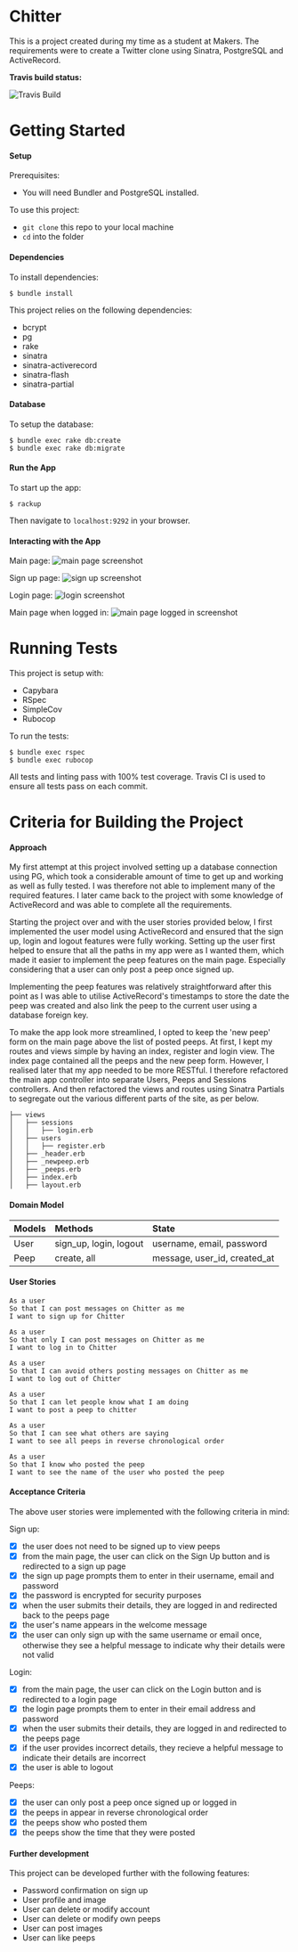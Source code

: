 Chitter
===================

This is a project created during my time as a student at Makers. The requirements were to create a Twitter clone using Sinatra, PostgreSQL and ActiveRecord.

**Travis build status:**

![Travis Build](https://travis-ci.com/lilawalker/chitter-challenge.svg?branch=master)

Getting Started
===================

#### Setup

Prerequisites:

- You will need Bundler and PostgreSQL installed.

To use this project:

- `git clone` this repo to your local machine
- `cd` into the folder

#### Dependencies

To install dependencies:

```
$ bundle install
```

This project relies on the following dependencies:

- bcrypt
- pg
- rake
- sinatra
- sinatra-activerecord
- sinatra-flash
- sinatra-partial

#### Database

To setup the database:

```
$ bundle exec rake db:create
$ bundle exec rake db:migrate
```

#### Run the App

To start up the app:

```
$ rackup
```

Then navigate to `localhost:9292` in your browser.

#### Interacting with the App

Main page:
![main page screenshot](./app/public/images/main_page.png)

Sign up page:
![sign up screenshot](./app/public/images/sign_up.png)

Login page:
![login screenshot](./app/public/images/log_in.png)

Main page when logged in:
![main page logged in screenshot](./app/public/images/main_page_logged_in.png)

Running Tests
===================

This project is setup with:

- Capybara
- RSpec
- SimpleCov
- Rubocop

To run the tests:
```
$ bundle exec rspec
$ bundle exec rubocop
```

All tests and linting pass with 100% test coverage. Travis CI is used to ensure all tests pass on each commit.

Criteria for Building the Project
===================

#### Approach

My first attempt at this project involved setting up a database connection using PG, which took a considerable amount of time to get up and working as well as fully tested. I was therefore not able to implement many of the required features. I later came back to the project with some knowledge of ActiveRecord and was able to complete all the requirements.

Starting the project over and with the user stories provided below, I first implemented the user model using ActiveRecord and ensured that the sign up, login and logout features were fully working. Setting up the user first helped to ensure that all the paths in my app were as I wanted them, which made it easier to implement the peep features on the main page. Especially considering that a user can only post a peep once signed up.

Implementing the peep features was relatively straightforward after this point as I was able to utilise ActiveRecord's timestamps to store the date the peep was created and also link the peep to the current user using a database foreign key.

To make the app look more streamlined, I opted to keep the 'new peep' form on the main page above the list of posted peeps. At first, I kept my routes and views simple by having an index, register and login view. The index page contained all the peeps and the new peep form. However, I realised later that my app needed to be more RESTful. I therefore refactored the main app controller into separate Users, Peeps and Sessions controllers. And then refactored the views and routes using Sinatra Partials to segregate out the various different parts of the site, as per below.

```
├── views
│   ├── sessions
│   │   ├── login.erb
│   ├── users
│   │   ├── register.erb
│   ├── _header.erb
│   ├── _newpeep.erb
│   ├── _peeps.erb
│   ├── index.erb
│   ├── layout.erb
```

#### Domain Model

|Models | Methods | State |
|:-------|:-------|:-------|
| User | sign_up, login, logout | username, email, password |
| Peep | create, all | message, user_id, created_at |

#### User Stories

```
As a user
So that I can post messages on Chitter as me
I want to sign up for Chitter

As a user
So that only I can post messages on Chitter as me
I want to log in to Chitter

As a user
So that I can avoid others posting messages on Chitter as me
I want to log out of Chitter

As a user
So that I can let people know what I am doing
I want to post a peep to chitter

As a user
So that I can see what others are saying
I want to see all peeps in reverse chronological order

As a user
So that I know who posted the peep
I want to see the name of the user who posted the peep
```

#### Acceptance Criteria

The above user stories were implemented with the following criteria in mind:

Sign up:
- [x]  the user does not need to be signed up to view peeps
- [x]  from the main page, the user can click on the Sign Up button and is redirected to a sign up page
- [x]  the sign up page prompts them to enter in their username, email and password
- [x]  the password is encrypted for security purposes
- [x]  when the user submits their details, they are logged in and redirected back to the peeps page
- [x]  the user's name appears in the welcome message
- [x]  the user can only sign up with the same username or email once, otherwise they see a helpful message to indicate why their details were not valid

Login:
- [x]  from the main page, the user can click on the Login button and is redirected to a login page
- [x]  the login page prompts them to enter in their email address and password
- [x]  when the user submits their details, they are logged in and redirected to the peeps page
- [x]  if the user provides incorrect details, they recieve a helpful message to indicate their details are incorrect
- [x]  the user is able to logout

Peeps:
- [x]  the user can only post a peep once signed up or logged in
- [x]  the peeps in appear in reverse chronological order
- [x]  the peeps show who posted them
- [x]  the peeps show the time that they were posted

#### Further development

This project can be developed further with the following features:

- Password confirmation on sign up
- User profile and image
- User can delete or modify account
- User can delete or modify own peeps
- User can post images
- User can like peeps
